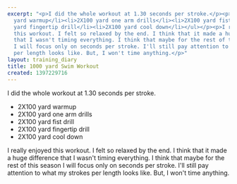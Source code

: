 ```yaml
---
excerpt: "<p>I did the whole workout at 1.30 seconds per stroke.</p><p><ul><li>2X100
  yard warmup</li><li>2X100 yard one arm drills</li><li>2X100 yard fist drill</li><li>2X100
  yard fingertip drill</li><li>2X100 yard cool down</li></ul></p><p>I really enjoyed
  this workout. I felt so relaxed by the end. I think that it made a huge difference
  that I wasn't timing everything. I think that maybe for the rest of this season
  I will focus only on seconds per stroke. I'll still pay attention to what my strokes
  per length looks like. But, I won't time anything.</p>"
layout: training_diary
title: 1000 yard Swim Workout
created: 1397229716
---
```

<p>I did the whole workout at 1.30 seconds per stroke.</p><p><ul><li>2X100 yard warmup</li><li>2X100 yard one arm drills</li><li>2X100 yard fist drill</li><li>2X100 yard fingertip drill</li><li>2X100 yard cool down</li></ul></p><p>I really enjoyed this workout. I felt so relaxed by the end. I think that it made a huge difference that I wasn't timing everything. I think that maybe for the rest of this season I will focus only on seconds per stroke. I'll still pay attention to what my strokes per length looks like. But, I won't time anything.</p>
